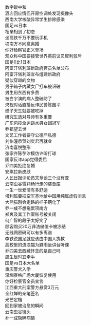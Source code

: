 数字碳中和  
酒店回应情侣开房空调处发现摄像头  
西南大学核酸异常学生排除感染  
国足vs日本  
相亲相到了初恋  
坐高铁千万不要玩手机  
项南方不同意离婚  
你好检察官正义登场  
观众称中国要接管世界英前议员犀利驳斥  
国足0比1日本  
阿富汗塔利班新政府官员名单公布  
阿富汗塔利班宣布组建新政府  
疑似穿越的文物  
男子箱子内藏女尸打车被识破  
男生用东西有多费  
被白宇演的病人整破防了  
央视对话直播反诈民警陈国平  
蛏子天生就要被吃掉  
研究生选对导师有多重要  
广东包揽全运跳水男女团冠军  
乔祖望去世  
文艺工作者要守公德严私德  
刘怡潼恭贺刘奕君再就业  
济南喜悦整形  
张家齐陈芋汐模仿许昕打球  
国家反诈app觉得委屈  
乔四美拒绝复婚  
安琪拉新皮肤  
人民日报评论员文章谈三个没有变  
云南虫谷雪莉杨行走的装备库  
一生一世爱情有多舒适  
塔利班要把空军基地给中国用纯属虚假消息  
大熊猫刚会走路的样子萌化了  
乔一成不想拖累项南方  
郑爽及其工作室账号被关闭  
何广智的段子太好笑了  
顾客购买20万非法储值卡被冻结  
无线网密码可以有多离谱  
李铁说国足就应该由中国人执教  
高校里的流浪猫为避雨坐讲台听课  
乔四美去西藏怀念的是自己吗  
周生辰时宜牵手  
国足vs日本大名单  
重庆警犬入学  
深圳赛格广场大厦恢复使用  
你好检察官全员宣言  
江西重大刑案警方悬赏3万元  
全红婵的亲笔签名  
光芒定档  
回到家被治愈的瞬间  
云南虫谷镜头  
乔一成隐瞒病情  
